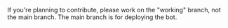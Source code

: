 If you're planning to contribute, please work on the "working" branch, not the main branch. The main branch is for deploying the bot.
